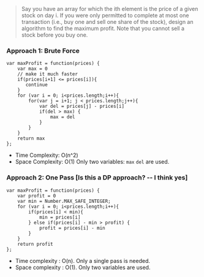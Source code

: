 
>Say you have an array for which the ith element is the price of a given stock on day i.
If you were only permitted to complete at most one transaction (i.e., buy one and sell one share of the stock), design an algorithm to find the maximum profit.
Note that you cannot sell a stock before you buy one.

### Approach 1: Brute Force

```
var maxProfit = function(prices) {
    var max = 0
    // make it much faster
    if(prices[i+1] <= prices[i]){
       continue
    }
    for (var i = 0; i<prices.length;i++){
        for(var j = i+1; j < prices.length;j++){
            var del = prices[j] - prices[i]
            if(del > max) {
                max = del
            }
        }
    }
    return max
};
```
* Time Complexity: O(n^2)
* Space Complexity: O(1) Only two variables: `max` `del` are used.
### Approach 2: One Pass [Is this a DP approach? -- I think yes]
```
var maxProfit = function(prices) {
    var profit = 0
    var min = Number.MAX_SAFE_INTEGER;
    for (var i = 0; i<prices.length;i++){
        if(prices[i] < min){
            min = prices[i]
        } else if(prices[i] - min > profit) {
            profit = prices[i] - min     
        }
    }
    return profit
};
```
* Time complexity : O(n). Only a single pass is needed.
* Space complexity : O(1). Only two variables are used.
